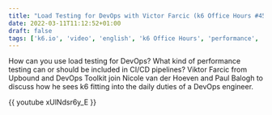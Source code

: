 ```yaml
---
title: "Load Testing for DevOps with Victor Farcic (k6 Office Hours #45)"
date: 2022-03-11T11:12:52+01:00
draft: false
tags: ['k6.io', 'video', 'english', 'k6 Office Hours', 'performance', 'load testing', 'performance', 'devops']
---
```

How can you use load testing for DevOps? What kind of performance testing can or should be included in CI/CD pipelines? Viktor Farcic from Upbound and DevOps Toolkit join Nicole van der Hoeven and Paul Balogh to discuss how he sees k6 fitting into the daily duties of a DevOps engineer.

{{ youtube xUlNdsr6y_E }}